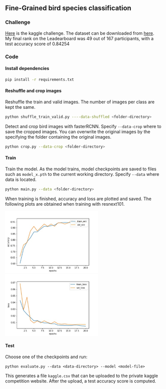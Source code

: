 ## Fine-Grained bird species classification

### Challenge
[Here](https://www.kaggle.com/c/mva-recvis-2020/leaderboard) is the kaggle challenge. The dataset can be downloaded from [here](https://www.kaggle.com/c/mva-recvis-2020/data).
My final rank on the Leadearboard was 49 out of 167 participants, with a test accuracy score of 0.84254

### Code

#### Install dependencies

```bash
pip install -r requirements.txt
```

#### Reshuffle and crop images
Reshuffle the train and valid images. The number of images per class are kept the same.
```bash
python shuffle_train_valid.py ----data-shuffled <folder-directory>
```

Detect and crop bird images with fasterRCNN. Specify ```--data-crop``` where to save the cropped images.
You can overwrite the original images by the specifying the folder containing the original images.
```bash
python crop.py --data-crop <folder-directory>
```

#### Train
Train the model. As the model trains, model checkpoints are saved to files such as `model_x.pth` to the current working directory.
Specify ```--data``` where data is located.
```bash
python main.py --data <folder-directory>
```
When training is finished, accuracy and loss are plotted and saved.
The following plots are obtained when training with resnext101.
<p float="left">
  <img src="resnext101_accuarcy.jpg" width="300" />
  <img src="resnext101_loss.jpg" width="300" /> 
</p>


#### Test


Choose one of the checkpoints and run:

```
python evaluate.py --data <data-directory> --model <model-file>
```

This generates a file `kaggle.csv` that can be uploaded to the private kaggle competition website. After the upload,
a test accuracy score is computed. 


